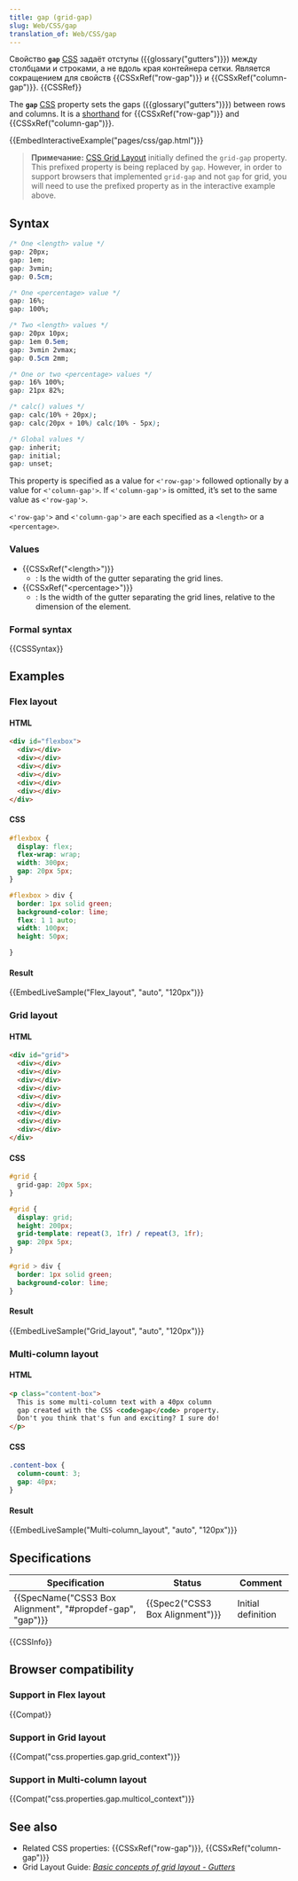 ```yaml
---
title: gap (grid-gap)
slug: Web/CSS/gap
translation_of: Web/CSS/gap
---
```


Свойство **`gap`** [CSS](/ru/docs/Web/CSS) задаёт отступы ({{glossary("gutters")}}) между столбцами и строками, а не вдоль края контейнера сетки. Является сокращением для свойств {{CSSxRef("row-gap")}} и {{CSSxRef("column-gap")}}. {{CSSRef}}

The **`gap`** [CSS](/ru/docs/Web/CSS) property sets the gaps ({{glossary("gutters")}}) between rows and columns. It is a [shorthand](/ru/docs/Web/CSS/Shorthand_properties) for {{CSSxRef("row-gap")}} and {{CSSxRef("column-gap")}}.

{{EmbedInteractiveExample("pages/css/gap.html")}}

> **Примечание:** [CSS Grid Layout](/ru/docs/Web/CSS/CSS_Grid_Layout) initially defined the `grid-gap` property. This prefixed property is being replaced by `gap`. However, in order to support browsers that implemented `grid-gap` and not `gap` for grid, you will need to use the prefixed property as in the interactive example above.

## Syntax

```css
/* One <length> value */
gap: 20px;
gap: 1em;
gap: 3vmin;
gap: 0.5cm;

/* One <percentage> value */
gap: 16%;
gap: 100%;

/* Two <length> values */
gap: 20px 10px;
gap: 1em 0.5em;
gap: 3vmin 2vmax;
gap: 0.5cm 2mm;

/* One or two <percentage> values */
gap: 16% 100%;
gap: 21px 82%;

/* calc() values */
gap: calc(10% + 20px);
gap: calc(20px + 10%) calc(10% - 5px);

/* Global values */
gap: inherit;
gap: initial;
gap: unset;
```

This property is specified as a value for `<'row-gap'>` followed optionally by a value for `<'column-gap'>`. If `<'column-gap'>` is omitted, it’s set to the same value as `<'row-gap'>`.

`<'row-gap'>` and `<'column-gap'>` are each specified as a `<length>` or a `<percentage>`.

### Values

- {{CSSxRef("&lt;length&gt;")}}
  - : Is the width of the gutter separating the grid lines.
- {{CSSxRef("&lt;percentage&gt;")}}
  - : Is the width of the gutter separating the grid lines, relative to the dimension of the element.

### Formal syntax

{{CSSSyntax}}

## Examples

### Flex layout

#### HTML

```html
<div id="flexbox">
  <div></div>
  <div></div>
  <div></div>
  <div></div>
  <div></div>
  <div></div>
</div>
```

#### CSS

```css
#flexbox {
  display: flex;
  flex-wrap: wrap;
  width: 300px;
  gap: 20px 5px;
}

#flexbox > div {
  border: 1px solid green;
  background-color: lime;
  flex: 1 1 auto;
  width: 100px;
  height: 50px;

}
```

#### Result

{{EmbedLiveSample("Flex_layout", "auto", "120px")}}

### Grid layout

#### HTML

```html
<div id="grid">
  <div></div>
  <div></div>
  <div></div>
  <div></div>
  <div></div>
  <div></div>
  <div></div>
  <div></div>
  <div></div>
</div>
```

#### CSS

```css hidden
#grid {
  grid-gap: 20px 5px;
}
```

```css
#grid {
  display: grid;
  height: 200px;
  grid-template: repeat(3, 1fr) / repeat(3, 1fr);
  gap: 20px 5px;
}

#grid > div {
  border: 1px solid green;
  background-color: lime;
}
```

#### Result

{{EmbedLiveSample("Grid_layout", "auto", "120px")}}

### Multi-column layout

#### HTML

```html
<p class="content-box">
  This is some multi-column text with a 40px column
  gap created with the CSS <code>gap</code> property.
  Don't you think that's fun and exciting? I sure do!
</p>
```

#### CSS

```css
.content-box {
  column-count: 3;
  gap: 40px;
}
```

#### Result

{{EmbedLiveSample("Multi-column_layout", "auto", "120px")}}

## Specifications

| Specification                                                                | Status                                   | Comment            |
| ---------------------------------------------------------------------------- | ---------------------------------------- | ------------------ |
| {{SpecName("CSS3 Box Alignment", "#propdef-gap", "gap")}} | {{Spec2("CSS3 Box Alignment")}} | Initial definition |

{{CSSInfo}}

## Browser compatibility

### Support in Flex layout

{{Compat}}

### Support in Grid layout

{{Compat("css.properties.gap.grid_context")}}

### Support in Multi-column layout

{{Compat("css.properties.gap.multicol_context")}}

## See also

- Related CSS properties: {{CSSxRef("row-gap")}}, {{CSSxRef("column-gap")}}
- Grid Layout Guide: _[Basic concepts of grid layout - Gutters](/ru/docs/Web/CSS/CSS_Grid_Layout/Basic_Concepts_of_Grid_Layout#Gutters)_
